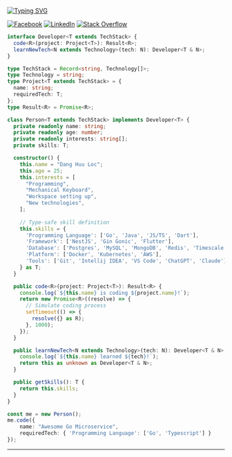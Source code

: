 [![Typing SVG](https://readme-typing-svg.demolab.com/?font=FIre+Code&weight=800&size=24&duration=2000&pause=100&repeat=false&random=false&width=435&height=60&lines=Hey+there!+I%27m+Erwin+%F0%9F%91%8B)](https://git.io/typing-svg)

<a href="https://www.facebook.com/loc.yen.512/" target="_blank" rel="noopener noreferrer">![Facebook](https://img.shields.io/badge/Facebook-%231877F2.svg?style=for-the-badge&logo=Facebook&logoColor=white)</a>
<a href="https://www.linkedin.com/in/erwin-lovecraft" target="_blank" rel="noopener noreferrer">![LinkedIn](https://img.shields.io/badge/linkedin-%230077B5.svg?style=for-the-badge&logo=linkedin&logoColor=white)</a>
<a href="https://stackoverflow.com/users/14512647/erwin-lovecraft" target="_blank" rel="noopener noreferrer">![Stack Overflow](https://img.shields.io/badge/-Stackoverflow-FE7A16?style=for-the-badge&logo=stack-overflow&logoColor=white)
</a>

```typescript
interface Developer<T extends TechStack> {
  code<R>(project: Project<T>): Result<R>;
  learnNewTech<N extends Technology>(tech: N): Developer<T & N>;
}

type TechStack = Record<string, Technology[]>;
type Technology = string;
type Project<T extends TechStack> = {
  name: string;
  requiredTech: T;
};
type Result<R> = Promise<R>;

class Person<T extends TechStack> implements Developer<T> {
  private readonly name: string;
  private readonly age: number;
  private readonly interests: string[];
  private skills: T;

  constructor() {
    this.name = "Dang Huu Loc";
    this.age = 25;
    this.interests = [
      "Programming",
      "Mechanical Keyboard",
      "Workspace setting up",
      "New technologies",
    ];
    
    // Type-safe skill definition
    this.skills = {
      'Programming Language': ['Go', 'Java', 'JS/TS', 'Dart'],
      'Framework': ['NestJS', 'Gin Gonic', 'Flutter'],
      'Database': ['Postgres', 'MySQL', 'MongoDB', 'Redis', 'Timescale'],
      'Platform': ['Docker', 'Kubernetes', 'AWS'],
      'Tools': ['Git', 'Intellij IDEA', 'VS Code', 'ChatGPT', 'Claude'],
    } as T;
  }

  public code<R>(project: Project<T>): Result<R> {
    console.log(`${this.name} is coding ${project.name}!`);
    return new Promise<R>((resolve) => {
      // Simulate coding process
      setTimeout(() => {
        resolve({} as R);
      }, 1000);
    });
  }

  public learnNewTech<N extends Technology>(tech: N): Developer<T & N> {
    console.log(`${this.name} learned ${tech}!`);
    return this as unknown as Developer<T & N>;
  }

  public getSkills(): T {
    return this.skills;
  }
}

const me = new Person();
me.code({ 
    name: "Awesome Go Microservice", 
    requiredTech: { 'Programming Language': ['Go', 'Typescript'] } 
});
```

----
